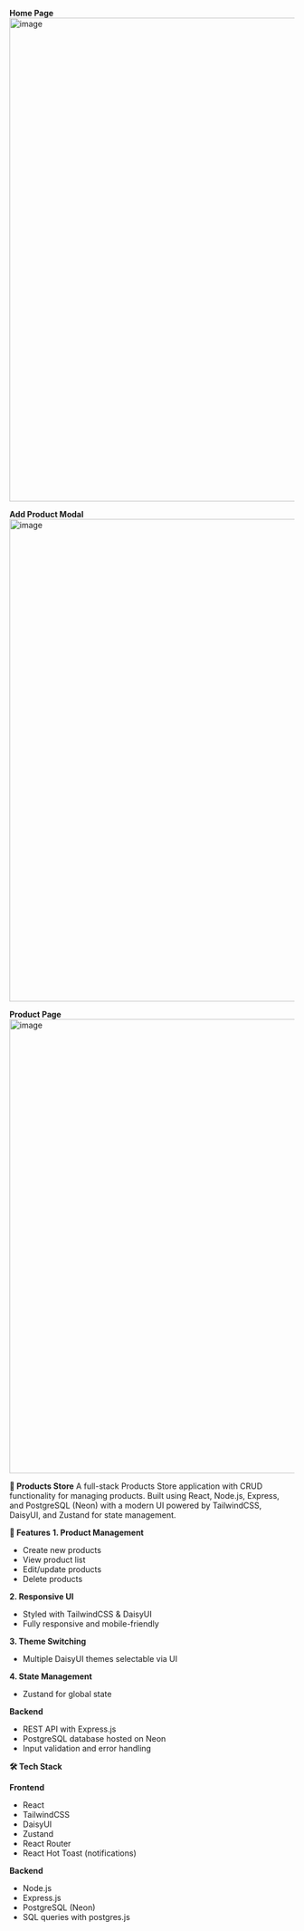 **Home Page**
<img width="1647" height="854" alt="image" src="https://github.com/user-attachments/assets/a6469f4b-e52c-4e5e-bd9b-58505ff537c5" />

**Add Product Modal**
<img width="1710" height="852" alt="image" src="https://github.com/user-attachments/assets/b8c4c57c-2370-4bfc-9eee-777f131ed63e" />

**Product Page**
<img width="1723" height="802" alt="image" src="https://github.com/user-attachments/assets/d23c8e8a-7961-40b9-8741-6d4180b4136f" />



**🛒 Products Store**
A full-stack Products Store application with CRUD functionality for managing products.
Built using React, Node.js, Express, and PostgreSQL (Neon) with a modern UI powered by TailwindCSS, DaisyUI, and Zustand for state management.

**🚀 Features**
**1. Product Management**

 - Create new products
 - View product list
 - Edit/update products
 - Delete products

**2. Responsive UI**

- Styled with TailwindCSS & DaisyUI
- Fully responsive and mobile-friendly

**3. Theme Switching**

- Multiple DaisyUI themes selectable via UI

**4. State Management**

- Zustand for global state

**Backend**

- REST API with Express.js
- PostgreSQL database hosted on Neon
- Input validation and error handling

**🛠 Tech Stack**

  **Frontend**

 - React
 - TailwindCSS
 - DaisyUI
 - Zustand
 - React Router
 - React Hot Toast (notifications)

  **Backend**

- Node.js
- Express.js
- PostgreSQL (Neon)
- SQL queries with postgres.js


